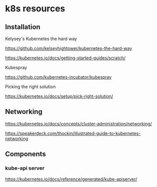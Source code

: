 # k8s resources

## Installation

Kelysey's Kubernetes the hard way

https://github.com/kelseyhightower/kubernetes-the-hard-way

https://kubernetes.io/docs/getting-started-guides/scratch/

Kubespray

https://github.com/kubernetes-incubator/kubespray

Picking the right solution

https://kubernetes.io/docs/setup/pick-right-solution/

## Networking

https://kubernetes.io/docs/concepts/cluster-administration/networking/

https://speakerdeck.com/thockin/illustrated-guide-to-kubernetes-networking

## Components

### kube-api server

https://kubernetes.io/docs/reference/generated/kube-apiserver/
